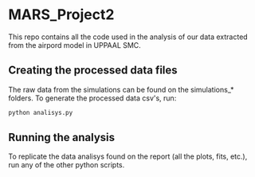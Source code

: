 # MARS_Project2

This repo contains all the code used in the analysis of our data extracted from the airpord model in UPPAAL SMC.

## Creating the processed data files

The raw data from the simulations can be found on the simulations_* folders. To generate the processed data csv's, run:

```bash 
python analisys.py
```

## Running the analysis 
To replicate the data analisys found on the report (all the plots, fits, etc.), run any of the other python scripts. 
